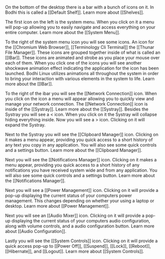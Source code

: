 On the bottom of the desktop there is a bar with a bunch of icons on it. In Bodhi this is called a [[Default Shelf]]. Learn more about [[Shelves]].

The first icon on the left is the system menu. When you click on it a menu will pop-up allowing you to easily navigate and access everything on your entire computer. Learn more about the [[System Menu]].

To the right of the system menu icon you will see some icons. An icon for the [[Chromium Web Browser]], [[Terminology Cli Terminal]] the [[Thunar File Manager]]. These icons are grouped together inside of what is called an [[IBar]]. These icons are animated and strobe as you place your mouse over each of them. When you click one of the icons you will see another shockwave animation effect indicating the application for the icon has been launched. Bodhi Linux utilizes animations all throughout the system in order to bring your interaction with various elements in the system to life. Learn more about the [[IBar]].

To the right of the ibar you will see the [[Network Connection]] icon. When you click on the icon a menu will appear allowing you to quickly view and manage your network connection. The [[Network Connection]] icon is inside of the [[Systray]]. Learn more about the [[Systray]]. Besides the Systray you will see a < icon. When you click on it the Systray will collapse hiding everything inside. Now you will see a > icon. Clicking on it will expand the Systray.

Next to the Systray you will see the [[Clipboard Manager]] icon. Clicking on it makes a menu appear, providing you quick access to a short history of any text you copy in any application. You will also see some quick controls and a settings button. Learn more about the [[Clipboard Manager]].

Next you will see the [[Notifications Manager]] icon. Clicking on it makes a menu appear, providing you quick access to a short history of any notifications you have received system wide and from any application. You will also see some quick controls and a settings button. Learn more about the [[Notifications Manager]].

Next you will see a [[Power Management]] icon. Clicking on it will provide a pop-up displaying the current status of your computers power management. This changes depending on whether your using a laptop or desktop. Learn more about [[Power Management]].

Next you will see an [[Audio Mixer]] icon. Clicking on it will provide a pop-up displaying the current status of your computers audio configuration, along with volume controls, and a audio configuration button. Learn more about [[Audio Configuration]].

Lastly you will see the [[System Controls]] icon. Clicking on it will provide a quick access pop-up to [[Power Off]], [[Suspend]], [[Lock]], [[Reboot]], [[Hibernate]], and [[Logout]]. Learn more about [[System Controls]].




